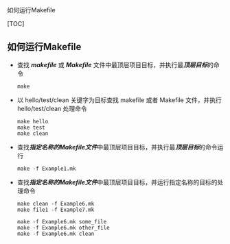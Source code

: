 如何运行Makefile

[TOC]



## 如何运行Makefile

* 查找 ***makefile*** 或 ***Makefile*** 文件中最顶层项目目标，并执行最***顶层目标***的命令

  ```shell
  make
  ```
* 以 hello/test/clean 关键字为目标查找 makefile 或者 Makefile 文件，并执行 hello/test/clean 处理命令
  ```shell
  make hello
  make test
  make clean
  ```

* 查找***指定名称的Makefile文件***中最顶层项目目标，并执行最***顶层目标***的命令运行

  ```SHELL
  make -f Example1.mk
  ```

* 查找***指定名称的Makefile文件***中最顶层项目目标，并运行指定名称的目标的处理命令

  ```SHELL
  make clean -f Example6.mk
  make file1 -f Example7.mk 

  make -f Example6.mk some_file
  make -f Example6.mk other_file
  make -f Example6.mk clean

  ```

  
